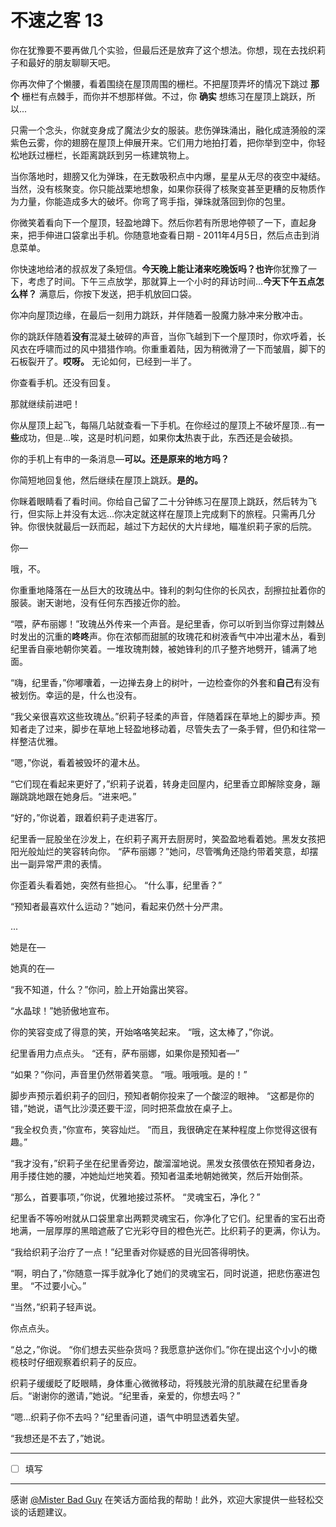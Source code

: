 # 不速之客 13

你在犹豫要不要再做几个实验，但最后还是放弃了这个想法。你想，现在去找织莉子和最好的朋友聊聊天吧。

你再次伸了个懒腰，看着围绕在屋顶周围的栅栏。不把屋顶弄坏的情况下跳过 **那个** 栅栏有点棘手，而你并不想那样做。不过，你 **确实** 想练习在屋顶上跳跃，所以...

只需一个念头，你就变身成了魔法少女的服装。悲伤弹珠涌出，融化成涟漪般的深紫色云雾，你的翅膀在屋顶上伸展开来。它们用力地拍打着，把你举到空中，你轻松地跃过栅栏，长距离跳跃到另一栋建筑物上。

当你落地时，翅膀又化为弹珠，在无数吸积点中内爆，星星从无尽的夜空中凝结。当然，没有核聚变。你只能战栗地想象，如果你获得了核聚变甚至更糟的反物质作为力量，你能造成多大的破坏。你弯了弯手指，弹珠就落回到你的包里。

你微笑着看向下一个屋顶，轻盈地蹲下。然后你若有所思地停顿了一下，直起身来，把手伸进口袋拿出手机。你随意地查看日期 - 2011年4月5日，然后点击到消息菜单。

你快速地给渚的叔叔发了条短信。**今天晚上能让渚来吃晚饭吗？也许**你犹豫了一下，考虑了时间。下午三点放学，那就算上一个小时的拜访时间...**今天下午五点怎么样？** 满意后，你按下发送，把手机放回口袋。

你冲向屋顶边缘，在最后一刻用力跳跃，并伴随着一股魔力脉冲来分散冲击。

你的跳跃伴随着**没有**混凝土破碎的声音，当你飞越到下一个屋顶时，你欢呼着，长风衣在呼啸而过的风中猎猎作响。你重重着陆，因为稍微滑了一下而皱眉，脚下的石板裂开了。**哎呀。** 无论如何，已经到一半了。

你查看手机。还没有回复。

那就继续前进吧！

你从屋顶上起飞，每隔几站就查看一下手机。在你经过的屋顶上不破坏屋顶...有**一些**成功，但是...唉，这是时机问题，如果你**太**热衷于此，东西还是会破损。

你的手机上有申的一条消息—**可以。还是原来的地方吗？**

你简短地回复他，然后继续在屋顶上跳跃。**是的。**

你眯着眼睛看了看时间。你给自己留了二十分钟练习在屋顶上跳跃，然后转为飞行，但实际上并没有太远...你决定就这样在屋顶上完成剩下的旅程。只需再几分钟。你很快就最后一跃而起，越过下方起伏的大片绿地，瞄准织莉子家的后院。

你—

哦，不。

你重重地降落在一丛巨大的玫瑰丛中。锋利的刺勾住你的长风衣，刮擦拉扯着你的服装。谢天谢地，没有任何东西接近你的脸。

“喂，萨布丽娜！”玫瑰丛外传来一个声音。是纪里香，你可以听到当你穿过荆棘丛时发出的沉重的**咚咚**声。你在浓郁而甜腻的玫瑰花和树液香气中冲出灌木丛，看到纪里香自豪地朝你笑着。一堆玫瑰荆棘，被她锋利的爪子整齐地劈开，铺满了地面。

“嗨，纪里香，”你嘟囔着，一边掸去身上的树叶，一边检查你的外套和**自己**有没有被划伤。幸运的是，什么也没有。

“我父亲很喜欢这些玫瑰丛。”织莉子轻柔的声音，伴随着踩在草地上的脚步声。预知者走了过来，脚步在草地上轻盈地移动着，尽管失去了一条手臂，但仍和往常一样整洁优雅。

“嗯，”你说，看着被毁坏的灌木丛。

“它们现在看起来更好了，”织莉子说着，转身走回屋内，纪里香立即解除变身，蹦蹦跳跳地跟在她身后。“进来吧。”

“好的，”你说着，跟着织莉子走进客厅。

纪里香一屁股坐在沙发上，在织莉子离开去厨房时，笑盈盈地看着她。黑发女孩把阳光般灿烂的笑容转向你。 “萨布丽娜？”她问，尽管嘴角还隐约带着笑意，却摆出一副异常严肃的表情。

你歪着头看着她，突然有些担心。 “什么事，纪里香？”

“预知者最喜欢什么运动？”她问，看起来仍然十分严肃。

...

她是在—

她真的在—

“我不知道，什么？”你问，脸上开始露出笑容。

“水晶球！”她骄傲地宣布。

你的笑容变成了得意的笑，开始咯咯笑起来。 “哦，这太棒了，”你说。

纪里香用力点点头。 “还有，萨布丽娜，如果你是预知者—”

“如果？”你问，声音里仍然带着笑意。 “哦。哦哦哦。是的！”

脚步声预示着织莉子的回归，预知者朝你投来了一个酸涩的眼神。 “这都是你的错，”她说，语气比沙漠还要干涩，同时把茶盘放在桌子上。

“我全权负责，”你宣布，笑容灿烂。 “而且，我很确定在某种程度上你觉得这很有趣。”

“我才没有，”织莉子坐在纪里香旁边，酸溜溜地说。黑发女孩偎依在预知者身边，用手搂住她的腰，冲她灿烂地笑着。预知者温柔地朝她微笑，然后开始倒茶。

“那么，首要事项，”你说，优雅地接过茶杯。 “灵魂宝石，净化？”

纪里香不等吩咐就从口袋里拿出两颗灵魂宝石，你净化了它们。纪里香的宝石出奇地满，一层厚厚的黑暗遮蔽了它光彩夺目的橙色光芒。比织莉子的更满，你认为。

“我给织莉子治疗了一点！”纪里香对你疑惑的目光回答得明快。

“啊，明白了，”你随意一挥手就净化了她们的灵魂宝石，同时说道，把悲伤塞进包里。 “不过要小心。”

“当然，”织莉子轻声说。

你点点头。

“总之，”你说。 “你们想去买些杂货吗？我愿意护送你们。”你在提出这个小小的橄榄枝时仔细观察着织莉子的反应。

织莉子缓缓眨了眨眼睛，身体重心微微移动，将残肢光滑的肌肤藏在纪里香身后。“谢谢你的邀请，”她说。“纪里香，亲爱的，你想去吗？”

“嗯...织莉子你不去吗？”纪里香问道，语气中明显透着失望。

“我想还是不去了，”她说。

---

- [ ] 填写

---

感谢 [@Mister Bad Guy](https://forums.sufficientvelocity.com/members/72/) 在笑话方面给我的帮助！此外，欢迎大家提供一些轻松交谈的话题建议。
